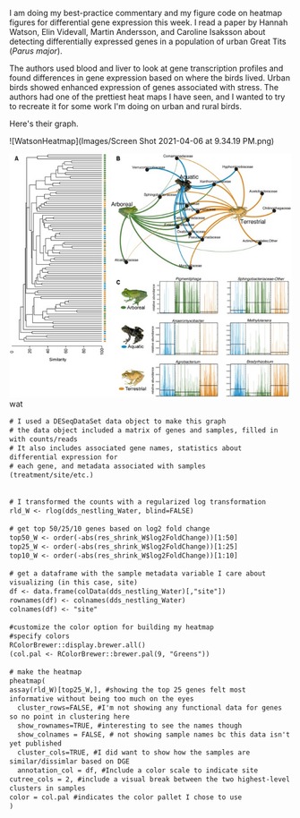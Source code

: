 I am doing my best-practice commentary and my figure code on heatmap figures for differential gene expression this week. I read a paper by Hannah Watson, Elin Videvall, Martin Andersson, and Caroline Isaksson about detecting differentially expressed genes in a population of urban Great Tits (*Parus major*).

The authors used blood and liver to look at gene transcription profiles and found differences in gene expression based on where the birds lived. Urban birds showed enhanced expression of genes associated with stress. The authors had one of the prettiest heat maps I have seen, and I wanted to try to recreate it for some work I'm doing on urban and rural birds.

Here's their graph.

![WatsonHeatmap](Images/Screen Shot 2021-04-06 at 9.34.19 PM.png)

![frog_fig](Images/frog_ecomorph.jpg)wat













```{r}# heatmap of DE genes
# I used a DESeqDataSet data object to make this graph
# the data object included a matrix of genes and samples, filled in with counts/reads
# It also includes associated gene names, statistics about differential expression for 
# each gene, and metadata associated with samples (treatment/site/etc.)


# I transformed the counts with a regularized log transformation 
rld_W <- rlog(dds_nestling_Water, blind=FALSE)

# get top 50/25/10 genes based on log2 fold change
top50_W <- order(-abs(res_shrink_W$log2FoldChange))[1:50]
top25_W <- order(-abs(res_shrink_W$log2FoldChange))[1:25]
top10_W <- order(-abs(res_shrink_W$log2FoldChange))[1:10]

# get a dataframe with the sample metadata variable I care about visualizing (in this case, site)
df <- data.frame(colData(dds_nestling_Water)[,"site"])
rownames(df) <- colnames(dds_nestling_Water)
colnames(df) <- "site"

#customize the color option for building my heatmap
#specify colors
RColorBrewer::display.brewer.all()
(col.pal <- RColorBrewer::brewer.pal(9, "Greens"))

# make the heatmap
pheatmap(
assay(rld_W)[top25_W,], #showing the top 25 genes felt most informative without being too much on the eyes
  cluster_rows=FALSE, #I'm not showing any functional data for genes so no point in clustering here
  show_rownames=TRUE, #interesting to see the names though
  show_colnames = FALSE, # not showing sample names bc this data isn't yet published
  cluster_cols=TRUE, #I did want to show how the samples are similar/dissimlar based on DGE
  annotation_col = df, #Include a color scale to indicate site
cutree_cols = 2, #include a visual break between the two highest-level clusters in samples
color = col.pal #indicates the color pallet I chose to use
)
```
